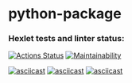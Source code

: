# python-package

### Hexlet tests and linter status:

[![Actions Status](https://github.com/CfyRJ/python-project-49/workflows/hexlet-check/badge.svg)](https://github.com/CfyRJ/python-project-49/actions)
[![Maintainability](https://api.codeclimate.com/v1/badges/9af48807eb26ef27a71a/maintainability)](https://codeclimate.com/github/CfyRJ/python-project-49/maintainability)

[![asciicast](https://asciinema.org/a/5FpoUui5YEAqURxtaUFztLiwg.svg)](https://asciinema.org/a/5FpoUui5YEAqURxtaUFztLiwg)
[![asciicast](https://asciinema.org/a/4OxPuiLbTGpcZmRNJxvKv9MZ9.svg)](https://asciinema.org/a/4OxPuiLbTGpcZmRNJxvKv9MZ9)
[![asciicast](https://asciinema.org/a/vdxeXdHC2JMR6TWUd9KEycStk.svg)](https://asciinema.org/a/vdxeXdHC2JMR6TWUd9KEycStk)
